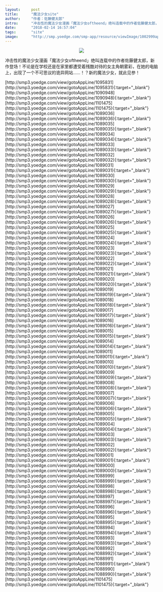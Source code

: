 ```yaml
---
layout:     post
title:      "魔法少女site"
author:     "作者：佐藤健太郎"
intro:      "冲击性的魔法少女漫画「魔法少女oftheend」绝叫连载中的作者佐藤健太郎，新作登场！不论是在学校还是在家里都遭受着残酷对待的女主角朝雾彩，在她的电脑上，出现了一个不可思议的诡异网站……！？新的魔法少女，就此见参！"
date:       "2018-02-14 16:57:04"
tags:       "site"
image:      "http://smp.yoedge.com/smp-app/resource/viewImage/1002999appline.png"
---
```

<div style="text-align: center">
<p><img src="http://smp.yoedge.com/smp-app/resource/viewImage/1002999appline.png"/></p>
</div>
<p class="post-meta">
<span>冲击性的魔法少女漫画「魔法少女oftheend」绝叫连载中的作者佐藤健太郎，新作登场！不论是在学校还是在家里都遭受着残酷对待的女主角朝雾彩，在她的电脑上，出现了一个不可思议的诡异网站……！？新的魔法少女，就此见参！</span>
</p>
[http://smp3.yoedge.com/view/gotoAppLine/1095831](http://smp3.yoedge.com/view/gotoAppLine/1095831){:target="_blank"}
[http://smp3.yoedge.com/view/gotoAppLine/1090948](http://smp3.yoedge.com/view/gotoAppLine/1090948){:target="_blank"}
[http://smp3.yoedge.com/view/gotoAppLine/1101475](http://smp3.yoedge.com/view/gotoAppLine/1101475){:target="_blank"}
[http://smp3.yoedge.com/view/gotoAppLine/1089036](http://smp3.yoedge.com/view/gotoAppLine/1089036){:target="_blank"}
[http://smp3.yoedge.com/view/gotoAppLine/1089035](http://smp3.yoedge.com/view/gotoAppLine/1089035){:target="_blank"}
[http://smp3.yoedge.com/view/gotoAppLine/1089034](http://smp3.yoedge.com/view/gotoAppLine/1089034){:target="_blank"}
[http://smp3.yoedge.com/view/gotoAppLine/1089033](http://smp3.yoedge.com/view/gotoAppLine/1089033){:target="_blank"}
[http://smp3.yoedge.com/view/gotoAppLine/1089032](http://smp3.yoedge.com/view/gotoAppLine/1089032){:target="_blank"}
[http://smp3.yoedge.com/view/gotoAppLine/1089031](http://smp3.yoedge.com/view/gotoAppLine/1089031){:target="_blank"}
[http://smp3.yoedge.com/view/gotoAppLine/1089030](http://smp3.yoedge.com/view/gotoAppLine/1089030){:target="_blank"}
[http://smp3.yoedge.com/view/gotoAppLine/1089029](http://smp3.yoedge.com/view/gotoAppLine/1089029){:target="_blank"}
[http://smp3.yoedge.com/view/gotoAppLine/1089028](http://smp3.yoedge.com/view/gotoAppLine/1089028){:target="_blank"}
[http://smp3.yoedge.com/view/gotoAppLine/1089027](http://smp3.yoedge.com/view/gotoAppLine/1089027){:target="_blank"}
[http://smp3.yoedge.com/view/gotoAppLine/1089026](http://smp3.yoedge.com/view/gotoAppLine/1089026){:target="_blank"}
[http://smp3.yoedge.com/view/gotoAppLine/1089025](http://smp3.yoedge.com/view/gotoAppLine/1089025){:target="_blank"}
[http://smp3.yoedge.com/view/gotoAppLine/1089024](http://smp3.yoedge.com/view/gotoAppLine/1089024){:target="_blank"}
[http://smp3.yoedge.com/view/gotoAppLine/1089023](http://smp3.yoedge.com/view/gotoAppLine/1089023){:target="_blank"}
[http://smp3.yoedge.com/view/gotoAppLine/1089022](http://smp3.yoedge.com/view/gotoAppLine/1089022){:target="_blank"}
[http://smp3.yoedge.com/view/gotoAppLine/1089021](http://smp3.yoedge.com/view/gotoAppLine/1089021){:target="_blank"}
[http://smp3.yoedge.com/view/gotoAppLine/1089020](http://smp3.yoedge.com/view/gotoAppLine/1089020){:target="_blank"}
[http://smp3.yoedge.com/view/gotoAppLine/1089019](http://smp3.yoedge.com/view/gotoAppLine/1089019){:target="_blank"}
[http://smp3.yoedge.com/view/gotoAppLine/1089018](http://smp3.yoedge.com/view/gotoAppLine/1089018){:target="_blank"}
[http://smp3.yoedge.com/view/gotoAppLine/1089017](http://smp3.yoedge.com/view/gotoAppLine/1089017){:target="_blank"}
[http://smp3.yoedge.com/view/gotoAppLine/1089016](http://smp3.yoedge.com/view/gotoAppLine/1089016){:target="_blank"}
[http://smp3.yoedge.com/view/gotoAppLine/1089015](http://smp3.yoedge.com/view/gotoAppLine/1089015){:target="_blank"}
[http://smp3.yoedge.com/view/gotoAppLine/1089014](http://smp3.yoedge.com/view/gotoAppLine/1089014){:target="_blank"}
[http://smp3.yoedge.com/view/gotoAppLine/1089011](http://smp3.yoedge.com/view/gotoAppLine/1089011){:target="_blank"}
[http://smp3.yoedge.com/view/gotoAppLine/1089010](http://smp3.yoedge.com/view/gotoAppLine/1089010){:target="_blank"}
[http://smp3.yoedge.com/view/gotoAppLine/1089009](http://smp3.yoedge.com/view/gotoAppLine/1089009){:target="_blank"}
[http://smp3.yoedge.com/view/gotoAppLine/1089008](http://smp3.yoedge.com/view/gotoAppLine/1089008){:target="_blank"}
[http://smp3.yoedge.com/view/gotoAppLine/1089007](http://smp3.yoedge.com/view/gotoAppLine/1089007){:target="_blank"}
[http://smp3.yoedge.com/view/gotoAppLine/1089006](http://smp3.yoedge.com/view/gotoAppLine/1089006){:target="_blank"}
[http://smp3.yoedge.com/view/gotoAppLine/1089005](http://smp3.yoedge.com/view/gotoAppLine/1089005){:target="_blank"}
[http://smp3.yoedge.com/view/gotoAppLine/1089004](http://smp3.yoedge.com/view/gotoAppLine/1089004){:target="_blank"}
[http://smp3.yoedge.com/view/gotoAppLine/1089003](http://smp3.yoedge.com/view/gotoAppLine/1089003){:target="_blank"}
[http://smp3.yoedge.com/view/gotoAppLine/1089002](http://smp3.yoedge.com/view/gotoAppLine/1089002){:target="_blank"}
[http://smp3.yoedge.com/view/gotoAppLine/1089001](http://smp3.yoedge.com/view/gotoAppLine/1089001){:target="_blank"}
[http://smp3.yoedge.com/view/gotoAppLine/1089000](http://smp3.yoedge.com/view/gotoAppLine/1089000){:target="_blank"}
[http://smp3.yoedge.com/view/gotoAppLine/1088999](http://smp3.yoedge.com/view/gotoAppLine/1088999){:target="_blank"}
[http://smp3.yoedge.com/view/gotoAppLine/1088998](http://smp3.yoedge.com/view/gotoAppLine/1088998){:target="_blank"}
[http://smp3.yoedge.com/view/gotoAppLine/1088997](http://smp3.yoedge.com/view/gotoAppLine/1088997){:target="_blank"}
[http://smp3.yoedge.com/view/gotoAppLine/1088996](http://smp3.yoedge.com/view/gotoAppLine/1088996){:target="_blank"}
[http://smp3.yoedge.com/view/gotoAppLine/1088995](http://smp3.yoedge.com/view/gotoAppLine/1088995){:target="_blank"}
[http://smp3.yoedge.com/view/gotoAppLine/1088994](http://smp3.yoedge.com/view/gotoAppLine/1088994){:target="_blank"}
[http://smp3.yoedge.com/view/gotoAppLine/1088993](http://smp3.yoedge.com/view/gotoAppLine/1088993){:target="_blank"}
[http://smp3.yoedge.com/view/gotoAppLine/1088992](http://smp3.yoedge.com/view/gotoAppLine/1088992){:target="_blank"}
[http://smp3.yoedge.com/view/gotoAppLine/1088991](http://smp3.yoedge.com/view/gotoAppLine/1088991){:target="_blank"}
[http://smp3.yoedge.com/view/gotoAppLine/1088990](http://smp3.yoedge.com/view/gotoAppLine/1088990){:target="_blank"}
[http://smp3.yoedge.com/view/gotoAppLine/1101475](http://smp3.yoedge.com/view/gotoAppLine/1101475){:target="_blank"}


